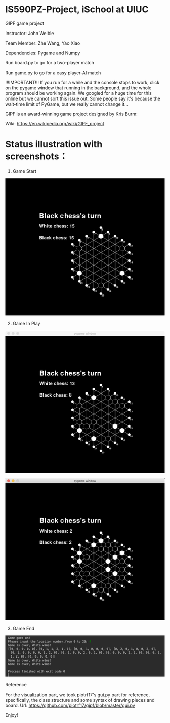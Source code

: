 # IS590PZ-Project, iSchool at UIUC
GIPF game project

Instructor: John Weible

Team Member: Zhe Wang, Yao Xiao

Dependencies: Pygame and Numpy

Run board.py to go for a two-player match

Run game.py to go for a easy player-AI match

!!!IMPORTANT!!! If you run for a while and the console stops to work, click on the pygame window that running in the
background, and the whole program should be working again. We googled for a huge time for this online but we cannot sort this issue out. Some people say it's because the wait-time limit of PyGame, but we really cannot change it...



GIPF is an award-winning game project designed by Kris Burm: 

Wiki: https://en.wikipedia.org/wiki/GIPF_project

# Status illustration with screenshots：

1. Game Start

![image](https://github.com/Philwang3/590PZ-Project/blob/master/screenshots%20of%20game%20running/game-init-pygame.png)

2. Game In Play

![image](https://github.com/Philwang3/590PZ-Project/blob/master/screenshots%20of%20game%20running/game-playing-pygame1.png)

![image](https://github.com/Philwang3/590PZ-Project/blob/master/screenshots%20of%20game%20running/game-playing-pygame2.png)

3. Game End

![image](https://github.com/Philwang3/590PZ-Project/blob/master/screenshots%20of%20game%20running/game-finish-whitewin.png)

Reference

For the visualization part, we took piotrf17's gui.py part for reference, specifically, the class structure and some syntax of drawing pieces and board. Url: https://github.com/piotrf17/gipf/blob/master/gui.py

Enjoy!
